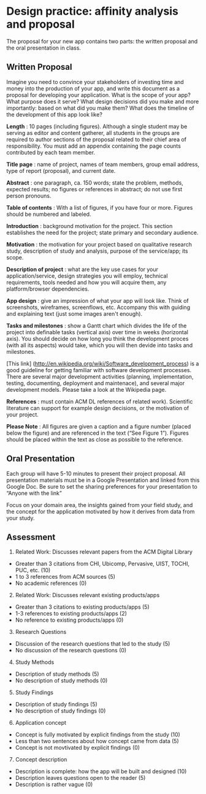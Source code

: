 # Design practice: affinity analysis and proposal #

The proposal for your new app contains two parts: the written proposal and the oral
presentation in class.

## Written Proposal

Imagine you need to convince your stakeholders of investing time and money into the production of your app, and write this document as a proposal for developing your application. What is the scope of your app? What purpose does it serve? What design decisions did you make and more importantly: based on what did you make them? What does the timeline of the development of this app look like?

__Length__
: 10 pages (including figures). Although a single student may be serving as editor and
content gatherer, all students in the groups are required to author sections of the proposal
related to their chief area of responsibility. You must add an appendix containing the page counts
contributed by each team member.

__Title page__
: name of project, names of team members, group email address, type of report (proposal),
and current date.

__Abstract__
: one paragraph, ca. 150 words; state the problem, methods, expected results; no figures or
references in abstract; do not use first person pronouns.

__Table of contents__
: With a list of figures, if you have four or more. Figures should be numbered and labeled.

__Introduction__
: background motivation for the project. This section establishes the need for the
project; state primary and secondary audience.

__Motivation__
: the motivation for your project based on qualitative research study, description of
study and analysis, purpose of the service/app; its scope.

__Description of project__
: what are the key use cases for your application/service, design strategies
you will employ, technical requirements, tools needed and how you will acquire them, any
platform/browser dependencies.

__App design__
: give an impression of what your app will look like. Think of screenshots, wireframes, screenflows, etc. Accompany this with guiding and explaining text (just some images aren't enough).

__Tasks and milestones__
: show a Gantt chart which divides the life of the project into definable
tasks (vertical axis) over time in weeks (horizontal axis). You should decide on how long you think the development proces (with all its aspects) would take, which you will then devide into tasks and milestones. 

[This link] (http://en.wikipedia.org/wiki/Software_development_process) is a good guideline for getting familiar with software development processes. There are several major development activities (planning, implementation, testing, documenting, deployment and maintenace), and several major development models. Please take a look at the Wikipedia page.

__References__
: must contain ACM DL references of related work). Scientific literature can support for example design decisions, or the motivation of your project.

__Please Note__
: All figures are given a caption and a figure number (placed below the figure) and are
referenced in the text (“See Figure 1”). Figures should be placed within the text as close as
possible to the reference.

## Oral Presentation

Each group will have 5-10 minutes to present their project proposal. All presentation materials must
be in a Google Presentation and linked from this Google Doc. Be sure to set the sharing preferences for your presentation to “Anyone with the link”

Focus on your domain area, the insights gained from your field study, and the concept for the
application motivated by how it derives from data from your study.

## Assessment

1. Related Work: Discusses relevant papers from the ACM Digital Library

- Greater than 3 citations from CHI, Ubicomp, Pervasive, UIST, TOCHI, PUC, etc. (10)
- 1 to 3 references from ACM sources (5)
- No academic references (0)

2. Related Work: Discusses relevant existing products/apps

- Greater than 3 citations to existing products/apps (5)
- 1-3 references to existing products/apps (2)
- No reference to existing products/apps (0)

3. Research Questions

- Discussion of the research questions that led to the study (5)
- No discussion of the research questions (0)

4. Study Methods

- Description of study methods (5)
- No description of study methods (0)

5. Study Findings

- Description of study findings (5)
- No description of study findings (0)

6. Application concept

- Concept is fully motivated by explicit findings from the study (10)
- Less than two sentences about how concept came from data (5)
- Concept is not movtivated by explicit findings (0)

7. Concept description

- Description is complete: how the app will be built and designed (10)
- Description leaves questions open to the reader (5)
- Description is rather vague (0)
